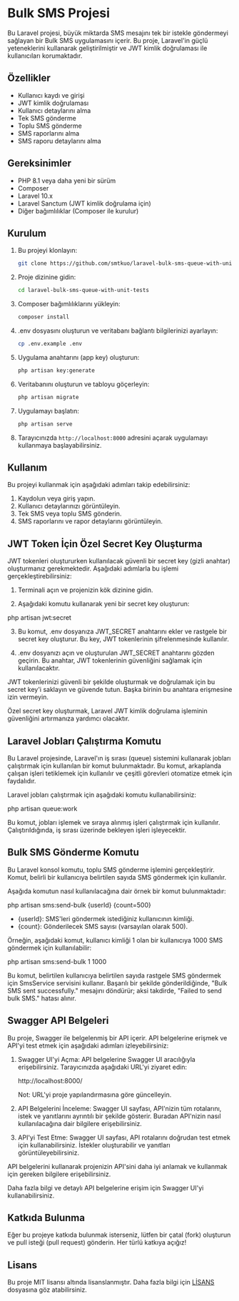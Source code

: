 
# Bulk SMS Projesi

Bu Laravel projesi, büyük miktarda SMS mesajını tek bir istekle göndermeyi sağlayan bir Bulk SMS uygulamasını içerir. Bu proje, Laravel'in güçlü yeteneklerini kullanarak geliştirilmiştir ve JWT kimlik doğrulaması ile kullanıcıları korumaktadır.

## Özellikler

- Kullanıcı kaydı ve girişi
- JWT kimlik doğrulaması
- Kullanıcı detaylarını alma
- Tek SMS gönderme
- Toplu SMS gönderme
- SMS raporlarını alma
- SMS raporu detaylarını alma

## Gereksinimler

- PHP 8.1 veya daha yeni bir sürüm
- Composer
- Laravel 10.x
- Laravel Sanctum (JWT kimlik doğrulama için)
- Diğer bağımlılıklar (Composer ile kurulur)

## Kurulum

1. Bu projeyi klonlayın:

   ```bash
   git clone https://github.com/smtkuo/laravel-bulk-sms-queue-with-unit-tests
   ```

2. Proje dizinine gidin:

   ```bash
   cd laravel-bulk-sms-queue-with-unit-tests
   ```

3. Composer bağımlılıklarını yükleyin:

   ```bash
   composer install
   ```

4. .env dosyasını oluşturun ve veritabanı bağlantı bilgilerinizi ayarlayın:

   ```bash
   cp .env.example .env
   ```

5. Uygulama anahtarını (app key) oluşturun:

   ```bash
   php artisan key:generate
   ```

6. Veritabanını oluşturun ve tabloyu göçerleyin:

   ```bash
   php artisan migrate
   ```

7. Uygulamayı başlatın:

   ```bash
   php artisan serve
   ```

8. Tarayıcınızda `http://localhost:8000` adresini açarak uygulamayı kullanmaya başlayabilirsiniz.

## Kullanım

Bu projeyi kullanmak için aşağıdaki adımları takip edebilirsiniz:

1. Kaydolun veya giriş yapın.
2. Kullanıcı detaylarınızı görüntüleyin.
3. Tek SMS veya toplu SMS gönderin.
4. SMS raporlarını ve rapor detaylarını görüntüleyin.

## JWT Token İçin Özel Secret Key Oluşturma

JWT tokenleri oluştururken kullanılacak güvenli bir secret key (gizli anahtar) oluşturmanız gerekmektedir. Aşağıdaki adımlarla bu işlemi gerçekleştirebilirsiniz:

1. Terminali açın ve projenizin kök dizinine gidin.

2. Aşağıdaki komutu kullanarak yeni bir secret key oluşturun:

php artisan jwt:secret

3. Bu komut, .env dosyanıza JWT_SECRET anahtarını ekler ve rastgele bir secret key oluşturur. Bu key, JWT tokenlerinin şifrelenmesinde kullanılır.

4. .env dosyanızı açın ve oluşturulan JWT_SECRET anahtarını gözden geçirin. Bu anahtar, JWT tokenlerinin güvenliğini sağlamak için kullanılacaktır.

JWT tokenlerinizi güvenli bir şekilde oluşturmak ve doğrulamak için bu secret key'i saklayın ve güvende tutun. Başka birinin bu anahtara erişmesine izin vermeyin.

Özel secret key oluşturmak, Laravel JWT kimlik doğrulama işleminin güvenliğini artırmanıza yardımcı olacaktır.

## Laravel Jobları Çalıştırma Komutu

Bu Laravel projesinde, Laravel'ın iş sırası (queue) sistemini kullanarak jobları çalıştırmak için kullanılan bir komut bulunmaktadır. Bu komut, arkaplanda çalışan işleri tetiklemek için kullanılır ve çeşitli görevleri otomatize etmek için faydalıdır.

Laravel jobları çalıştırmak için aşağıdaki komutu kullanabilirsiniz:

php artisan queue:work

Bu komut, jobları işlemek ve sıraya alınmış işleri çalıştırmak için kullanılır. Çalıştırıldığında, iş sırası üzerinde bekleyen işleri işleyecektir.


## Bulk SMS Gönderme Komutu

Bu Laravel konsol komutu, toplu SMS gönderme işlemini gerçekleştirir. Komut, belirli bir kullanıcıya belirtilen sayıda SMS göndermek için kullanılır.

Aşağıda komutun nasıl kullanılacağına dair örnek bir komut bulunmaktadır:

php artisan sms:send-bulk {userId} {count=500}

- {userId}: SMS'leri göndermek istediğiniz kullanıcının kimliği.
- {count}: Gönderilecek SMS sayısı (varsayılan olarak 500).

Örneğin, aşağıdaki komut, kullanıcı kimliği 1 olan bir kullanıcıya 1000 SMS göndermek için kullanılabilir:

php artisan sms:send-bulk 1 1000

Bu komut, belirtilen kullanıcıya belirtilen sayıda rastgele SMS göndermek için SmsService servisini kullanır. Başarılı bir şekilde gönderildiğinde, "Bulk SMS sent successfully." mesajını döndürür; aksi takdirde, "Failed to send bulk SMS." hatası alınır.

## Swagger API Belgeleri

Bu proje, Swagger ile belgelenmiş bir API içerir. API belgelerine erişmek ve API'yi test etmek için aşağıdaki adımları izleyebilirsiniz:

1. Swagger UI'yi Açma: API belgelerine Swagger UI aracılığıyla erişebilirsiniz. Tarayıcınızda aşağıdaki URL'yi ziyaret edin:

   http://localhost:8000/

   Not: URL'yi proje yapılandırmasına göre güncelleyin.

2. API Belgelerini İnceleme: Swagger UI sayfası, API'nizin tüm rotalarını, istek ve yanıtlarını ayrıntılı bir şekilde gösterir. Buradan API'nizin nasıl kullanılacağına dair bilgilere erişebilirsiniz.

3. API'yi Test Etme: Swagger UI sayfası, API rotalarını doğrudan test etmek için kullanabilirsiniz. İstekler oluşturabilir ve yanıtları görüntüleyebilirsiniz.

API belgelerini kullanarak projenizin API'sini daha iyi anlamak ve kullanmak için gereken bilgilere erişebilirsiniz.

Daha fazla bilgi ve detaylı API belgelerine erişim için Swagger UI'yi kullanabilirsiniz.

## Katkıda Bulunma

Eğer bu projeye katkıda bulunmak isterseniz, lütfen bir çatal (fork) oluşturun ve pull isteği (pull request) gönderin. Her türlü katkıya açığız!

## Lisans

Bu proje MIT lisansı altında lisanslanmıştır. Daha fazla bilgi için [LİSANS](LICENSE) dosyasına göz atabilirsiniz.